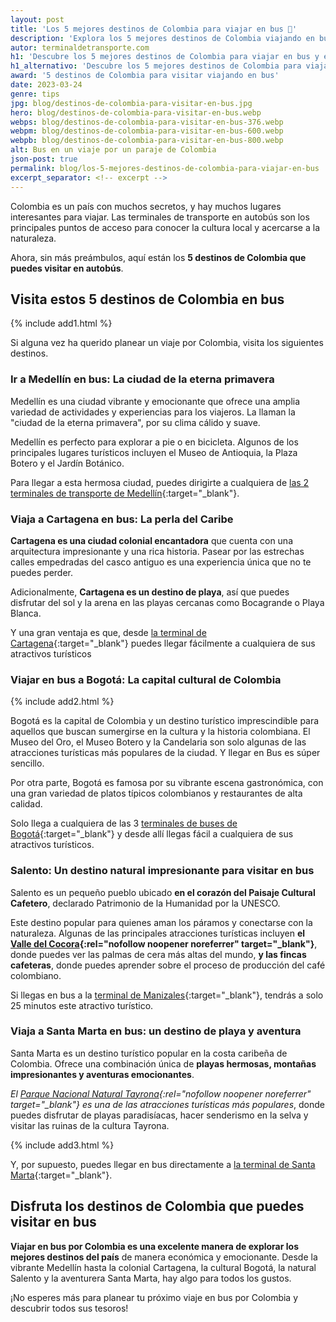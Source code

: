 ```yaml
---
layout: post
title: 'Los 5 mejores destinos de Colombia para viajar en bus 🚌'
description: 'Explora los 5 mejores destinos de Colombia viajando en bus. Experimenta la naturaleza y la aventura que este país ofrece. ¡Planifica tu próximo viaje ahora!'
autor: terminaldetransporte.com
h1: 'Descubre los 5 mejores destinos de Colombia para viajar en bus y experimentar aventuras únicas'
h1_alternativo: 'Descubre los 5 mejores destinos de Colombia para viajar en bus'
award: '5 destinos de Colombia para visitar viajando en bus'
date: 2023-03-24
genre: tips
jpg: blog/destinos-de-colombia-para-visitar-en-bus.jpg
hero: blog/destinos-de-colombia-para-visitar-en-bus.webp
webps: blog/destinos-de-colombia-para-visitar-en-bus-376.webp
webpm: blog/destinos-de-colombia-para-visitar-en-bus-600.webp
webpb: blog/destinos-de-colombia-para-visitar-en-bus-800.webp
alt: Bus en un viaje por un paraje de Colombia
json-post: true
permalink: blog/los-5-mejores-destinos-de-colombia-para-viajar-en-bus
excerpt_separator: <!-- excerpt -->
---
```

Colombia es un país con muchos secretos, y hay muchos lugares interesantes para viajar. Las terminales de transporte en autobús son los principales puntos de acceso para conocer la cultura local y acercarse a la naturaleza.

<!-- excerpt -->

Ahora, sin más preámbulos, aquí están los **5 destinos de Colombia que puedes visitar en autobús**.

## Visita estos 5 destinos de Colombia en bus

{% include add1.html %}

Si alguna vez ha querido planear un viaje por Colombia, visita los siguientes destinos.

### Ir a Medellín en bus: La ciudad de la eterna primavera

Medellín es una ciudad vibrante y emocionante que ofrece una amplia variedad de actividades y experiencias para los viajeros. La llaman la "ciudad de la eterna primavera", por su clima cálido y suave.

Medellín es perfecto para explorar a pie o en bicicleta. Algunos de los principales lugares turísticos incluyen el Museo de Antioquia, la Plaza Botero y el Jardín Botánico.

Para llegar a esta hermosa ciudad, puedes dirigirte a cualquiera de [las 2 terminales de transporte de Medellín]({{'terminal-de-medellin'|relative_url}} "Terminal de Medellín"){:target="_blank"}.

### Viaja a Cartagena en bus: La perla del Caribe

**Cartagena es una ciudad colonial encantadora** que cuenta con una arquitectura impresionante y una rica historia. Pasear por las estrechas calles empedradas del casco antiguo es una experiencia única que no te puedes perder.

Adicionalmente, **Cartagena es un destino de playa**, así que puedes disfrutar del sol y la arena en las playas cercanas como Bocagrande o Playa Blanca.

Y una gran ventaja es que, desde [la terminal de Cartagena]({{'terminal-de-cartagena'|relative_url}} "Terminal de Cartagena"){:target="_blank"} puedes llegar fácilmente a cualquiera de sus atractivos turísticos

### Viajar en bus a Bogotá: La capital cultural de Colombia

{% include add2.html %}

Bogotá es la capital de Colombia y un destino turístico imprescindible para aquellos que buscan sumergirse en la cultura y la historia colombiana. El Museo del Oro, el Museo Botero y la Candelaria son solo algunas de las atracciones turísticas más populares de la ciudad. Y llegar en Bus es súper sencillo.

Por otra parte, Bogotá es famosa por su vibrante escena gastronómica, con una gran variedad de platos típicos colombianos y restaurantes de alta calidad.

Solo llega a cualquiera de las 3 [terminales de buses de Bogotá]({{'terminal-de-bogota'|relative_url}} "Terminal de Bogotá"){:target="_blank"} y desde allí llegas fácil a cualquiera de sus atractivos turísticos.

### Salento: Un destino natural impresionante para visitar en bus

Salento es un pequeño pueblo ubicado **en el corazón del Paisaje Cultural Cafetero**, declarado Patrimonio de la Humanidad por la UNESCO.

Este destino popular para quienes aman los páramos y conectarse con la naturaleza. Algunas de las principales atracciones turísticas incluyen **el [Valle del Cocora](https://www.valledelcocora.com.co/){:rel="nofollow noopener noreferrer" target="_blank"}**, donde puedes ver las palmas de cera más altas del mundo, **y las fincas cafeteras**, donde puedes aprender sobre el proceso de producción del café colombiano.

Si llegas en bus a la [terminal de Manizales]({{'terminal-de-manizales'|relative_url}} "Terminal de Manizales"){:target="_blank"}, tendrás a solo 25 minutos este atractivo turístico.

### Viaja a Santa Marta en bus: un destino de playa y aventura

Santa Marta es un destino turístico popular en la costa caribeña de Colombia. Ofrece una combinación única de **playas hermosas, montañas impresionantes y aventuras emocionantes**.

*El [Parque Nacional Natural Tayrona](https://www.parquetayrona.com/es/){:rel="nofollow noopener noreferrer" target="_blank"} es una de las atracciones turísticas más populares*, donde puedes disfrutar de playas paradisíacas, hacer senderismo en la selva y visitar las ruinas de la cultura Tayrona.

{% include add3.html %}

Y, por supuesto, puedes llegar en bus directamente a [la terminal de Santa Marta]({{'terminal-de-santa-marta'|relative_url}} "Terminal de Santa Marta"){:target="_blank"}.

## Disfruta los destinos de Colombia que puedes visitar en bus

**Viajar en bus por Colombia es una excelente manera de explorar los mejores destinos del país** de manera económica y emocionante. Desde la vibrante Medellín hasta la colonial Cartagena, la cultural Bogotá, la natural Salento y la aventurera Santa Marta, hay algo para todos los gustos.

¡No esperes más para planear tu próximo viaje en bus por Colombia y descubrir todos sus tesoros!
